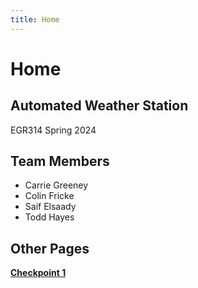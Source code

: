 ```yaml
---
title: Home
---
```


# Home

## Automated Weather Station

EGR314
Spring 2024

## Team Members

* Carrie Greeney
* Colin Fricke
* Saif Elsaady
* Todd Hayes

## Other Pages
[**Checkpoint 1**](/checkpoint_1)
